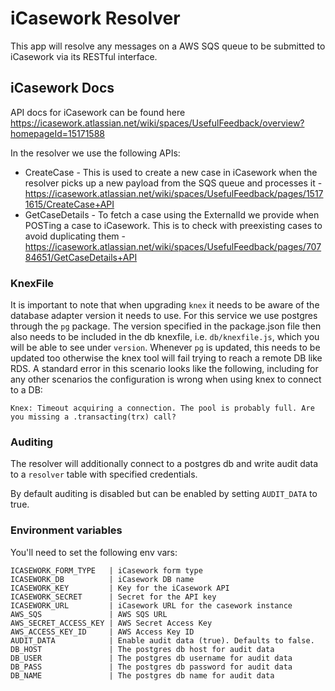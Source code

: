 # iCasework Resolver

This app will resolve any messages on a AWS SQS queue to be submitted to iCasework via its RESTful interface.

## iCasework Docs
API docs for iCasework can be found here https://icasework.atlassian.net/wiki/spaces/UsefulFeedback/overview?homepageId=15171588

In the resolver we use the following APIs:
- CreateCase - This is used to create a new case in iCasework when the resolver picks up a new payload from the SQS queue and processes it - https://icasework.atlassian.net/wiki/spaces/UsefulFeedback/pages/15171615/CreateCase+API
- GetCaseDetails - To fetch a case using the ExternalId we provide when POSTing a case to iCasework. This is to check with preexisting cases to avoid duplicating them - https://icasework.atlassian.net/wiki/spaces/UsefulFeedback/pages/70784651/GetCaseDetails+API

### KnexFile
It is important to note that when upgrading `knex` it needs to be aware of the database adapter version it needs to use. For this service we use postgres through the `pg` package. The version specified in the package.json file then also needs to be included in the db knexfile, i.e. `db/knexfile.js`, which you will be able to see under `version`. Whenever `pg` is updated, this needs to be updated too otherwise the knex tool will fail trying to reach a remote DB like RDS. A standard error in this scenario looks like the following, including for any other scenarios the configuration is wrong when using knex to connect to a DB:
```
Knex: Timeout acquiring a connection. The pool is probably full. Are you missing a .transacting(trx) call?
```

### Auditing

The resolver will additionally connect to a postgres db and write audit data to a `resolver` table with specified credentials.

By default auditing is disabled but can be enabled by setting `AUDIT_DATA` to true.

### Environment variables

You'll need to set the following env vars:

```
ICASEWORK_FORM_TYPE   | iCasework form type
ICASEWORK_DB          | iCasework DB name
ICASEWORK_KEY         | Key for the iCasework API
ICASEWORK_SECRET      | Secret for the API key
ICASEWORK_URL         | iCasework URL for the casework instance
AWS_SQS               | AWS SQS URL
AWS_SECRET_ACCESS_KEY | AWS Secret Access Key
AWS_ACCESS_KEY_ID     | AWS Access Key ID
AUDIT_DATA            | Enable audit data (true). Defaults to false.
DB_HOST               | The postgres db host for audit data
DB_USER               | The postgres db username for audit data
DB_PASS               | The postgres db password for audit data
DB_NAME               | The postgres db name for audit data
```
